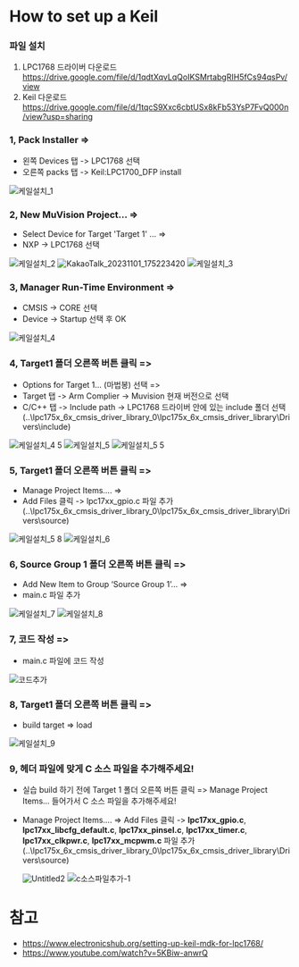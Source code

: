 # How to set up a Keil

### 파일 설치 

  1. LPC1768 드라이버 다운로드 https://drive.google.com/file/d/1qdtXqvLqQoIKSMrtabgRIH5fCs94qsPv/view
  2. Keil 다운로드 https://drive.google.com/file/d/1tqcS9Xxc6cbtUSx8kFb53YsP7FvQ000n/view?usp=sharing 

### 1, Pack Installer => 
* 왼쪽 Devices 탭 -> LPC1768 선택 
* 오른쪽 packs 탭 -> Keil:LPC1700_DFP install

![케일설치_1](https://github.com/namjaegyeong/2023-embedded-software/assets/57249939/cea0514c-3ccf-4c8b-9082-858620548051)

### 2, New MuVision Project... => 
* Select Device for Target 'Target 1' ... =>
* NXP -> LPC1768 선택

![케일설치_2](https://github.com/namjaegyeong/2023-embedded-software/assets/57249939/efc39e39-7bb7-4647-8318-a1fb923e4403)
![KakaoTalk_20231101_175223420](https://github.com/namjaegyeong/2023-embedded-software/assets/57249939/92912906-6fa6-4c49-a20b-69ae3730601e)
![케일설치_3](https://github.com/namjaegyeong/2023-embedded-software/assets/57249939/8578516f-107c-4ab2-abc5-7b232fd57ac6)

### 3, Manager Run-Time Environment =>
* CMSIS -> CORE 선택
* Device -> Startup 선택 후 OK

![케일설치_4](https://github.com/namjaegyeong/2023-embedded-software/assets/57249939/184ef74e-4365-40ca-a3b2-18d9ab3889ed)

### 4, Target1 폴더 오른쪽 버튼 클릭 =>  
* Options for Target 1... (마법봉) 선택 => 
* Target 탭 -> Arm Complier -> Muvision 현재 버전으로 선택
* C/C++ 탭 -> Include path -> LPC1768 드라이버 안에 있는 include 폴더 선택 (..\lpc175x_6x_cmsis_driver_library_0\lpc175x_6x_cmsis_driver_library\Drivers\include)

![케일설치_4 5](https://github.com/namjaegyeong/2023-embedded-software/assets/57249939/14d9525f-af47-4102-99e3-149de437b989)
![케일설치_5](https://github.com/namjaegyeong/2023-embedded-software/assets/57249939/1bd1e961-b8f3-4b80-84d4-1cdd421df677)
![케일설치_5 5](https://github.com/namjaegyeong/2023-embedded-software/assets/57249939/0279a468-bac8-4fbb-88e0-f552bf0a6596)

### 5, Target1 폴더 오른쪽 버튼 클릭 =>  
* Manage Project Items.... =>
* Add Files 클릭 -> lpc17xx_gpio.c 파일 추가 (..\lpc175x_6x_cmsis_driver_library_0\lpc175x_6x_cmsis_driver_library\Drivers\source)

![케일설치_5 8](https://github.com/namjaegyeong/2023-embedded-software/assets/57249939/74dcd2c6-44b4-4728-91ae-b1588faf4974)
![케일설치_6](https://github.com/namjaegyeong/2023-embedded-software/assets/57249939/f5d86fa7-f8aa-46ff-bdf8-0094f87175ef)

### 6, Source Group 1 폴더 오른쪽 버튼 클릭 => 
* Add New Item to Group ‘Source Group 1’... =>
* main.c 파일 추가

![케일설치_7](https://github.com/namjaegyeong/2023-embedded-software/assets/57249939/ec8a544e-ec69-4ed1-938e-3785cdb8e033)
![케일설치_8](https://github.com/namjaegyeong/2023-embedded-software/assets/57249939/b1396b96-a8ec-41e7-9c02-7dcd71775af8)

### 7, 코드 작성 =>
* main.c 파일에 코드 작성

![코드추가](https://github.com/namjaegyeong/2023-embedded-software/assets/57249939/ce7f1ae5-c0ca-4e6d-8b3c-26b091b7cbeb)

### 8, Target1 폴더 오른쪽 버튼 클릭 =>
* build target => load 

![케일설치_9](https://github.com/namjaegyeong/2023-embedded-software/assets/57249939/c5940f8a-5b37-463a-b691-23a9b4baadc4)

### 9, 헤더 파일에 맞게 C 소스 파일을 추가해주세요!

* 실습 build 하기 전에 Target 1 폴더 오른쪽 버튼 클릭 => Manage Project Items... 들어가서 C 소스 파일을 추가해주세요!
* Manage Project Items.... => Add Files 클릭 -> **lpc17xx_gpio.c**, **lpc17xx_libcfg_default.c**, **lpc17xx_pinsel.c**, **lpc17xx_timer.c**, **lpc17xx_clkpwr.c**, **lpc17xx_mcpwm.c** 파일 추가 (..\lpc175x_6x_cmsis_driver_library_0\lpc175x_6x_cmsis_driver_library\Drivers\source)

  ![Untitled2](https://github.com/namjaegyeong/2023-embedded-software/assets/57249939/e30a4472-9c0e-40e6-883b-fc0940666291)
  ![c소스파일추가-1](https://github.com/user-attachments/assets/8ec4fe15-759e-4d42-831d-7430ad697546)

# 참고
* https://www.electronicshub.org/setting-up-keil-mdk-for-lpc1768/
* https://www.youtube.com/watch?v=5KBiw-anwrQ
